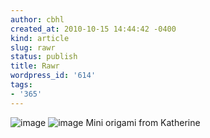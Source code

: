 ```yaml
---
author: cbhl
created_at: 2010-10-15 14:44:42 -0400
kind: article
slug: rawr
status: publish
title: Rawr
wordpress_id: '614'
tags:
- '365'
---
```


![image](http://images.azuresky.ca/blog/wp-content/uploads/2010/10/wpid-IMG_20101015_144113.jpg)
![image](http://images.azuresky.ca/blog/wp-content/uploads/2010/10/wpid-IMG_20101015_144104.jpg)
Mini origami from Katherine
